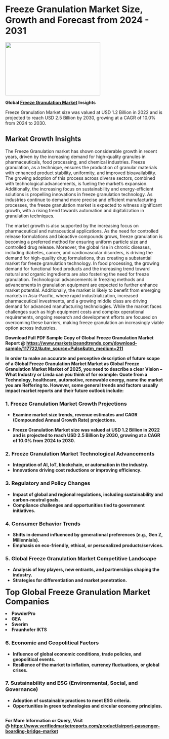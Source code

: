 <H1>Freeze Granulation Market Size, Growth and Forecast from 2024 - 2031</H1><img class="aligncenter size-medium wp-image-584254" src="https://thirdeyenews.in/wp-content/uploads/2024/09/Global-Market-Research-300x168.jpeg" alt="" width="300" height="168" /><p><strong>Global&nbsp;<a href="https://www.marketsizeandtrends.com/download-sample/117722/&amp;utm_source=Pulse&amp;utm_medium=211">Freeze Granulation Market</a> Insights</strong></p><p>Freeze Granulation Market size was valued at USD 1.2 Billion in 2022 and is projected to reach USD 2.5 Billion by 2030, growing at a CAGR of 10.0% from 2024 to 2030.</p><p><h2>Market Growth Insights</h2> The Freeze Granulation market has shown considerable growth in recent years, driven by the increasing demand for high-quality granules in pharmaceuticals, food processing, and chemical industries. Freeze granulation, as a technique, ensures the production of granular materials with enhanced product stability, uniformity, and improved bioavailability. The growing adoption of this process across diverse sectors, combined with technological advancements, is fueling the market’s expansion. Additionally, the increasing focus on sustainability and energy-efficient solutions is propelling innovations in freeze granulation technology. As industries continue to demand more precise and efficient manufacturing processes, the freeze granulation market is expected to witness significant growth, with a rising trend towards automation and digitalization in granulation techniques. <p><strong></strong></p> <p>The market growth is also supported by the increasing focus on pharmaceutical and nutraceutical applications. As the need for controlled release formulations and bioactive compounds grows, freeze granulation is becoming a preferred method for ensuring uniform particle size and controlled drug release. Moreover, the global rise in chronic diseases, including diabetes, cancer, and cardiovascular disorders, is driving the demand for high-quality drug formulations, thus creating a substantial market for freeze granulation technology. In food processing, the growing demand for functional food products and the increasing trend toward natural and organic ingredients are also fostering the need for freeze granulation. Technological advancements in freezing methods and advancements in granulation equipment are expected to further enhance market potential. Additionally, the market is likely to benefit from emerging markets in Asia-Pacific, where rapid industrialization, increased pharmaceutical investments, and a growing middle class are driving demand for advanced manufacturing technologies. While the market faces challenges such as high equipment costs and complex operational requirements, ongoing research and development efforts are focused on overcoming these barriers, making freeze granulation an increasingly viable option across industries. <p><strong></p><p><span class=""><strong>Download Full PDF Sample Copy of Global Freeze Granulation Market Report</strong> @ <a href="https://www.marketsizeandtrends.com/download-sample/117722/&amp;utm_source=Pulse&amp;utm_medium=211" target="_blank">https://www.marketsizeandtrends.com/download-sample/117722/&amp;utm_source=Pulse&amp;utm_medium=211</a></span></p><p>In order to make an accurate and perceptive description of future scope of a Global&nbsp;Freeze Granulation Market Market as Global&nbsp;Freeze Granulation Market Market of 2025, you need to describe a clear Vision &ndash; What Industry or Linda can you think of for example: Quote from a Technology, healthcare, automotive, renewable energy, name the market you are Reffering to. However, some general trends and factors usually impact market reports and their future outlook include:</p><h3>1.&nbsp;<strong>Freeze Granulation Market Growth Projections</strong></h3><ul><li>Examine market size trends, revenue estimates and CAGR (Compounded Annual Growth Rate) projections.</li><li><p>Freeze Granulation Market size was valued at USD 1.2 Billion in 2022 and is projected to reach USD 2.5 Billion by 2030, growing at a CAGR of 10.0% from 2024 to 2030.</p></li></ul><h3>2.&nbsp;<strong>Freeze Granulation Market Technological Advancements</strong></h3><ul><li>Integration of AI, IoT, blockchain, or automation in the industry.</li><li>Innovations driving cost reductions or improving efficiency.</li></ul><h3>3.&nbsp;<strong>Regulatory and Policy Changes</strong></h3><ul><li>Impact of global and regional regulations, including sustainability and carbon-neutral goals.</li><li>Compliance challenges and opportunities tied to government initiatives.</li></ul><h3>4.&nbsp;<strong>Consumer Behavior Trends</strong></h3><ul><li>Shifts in demand influenced by generational preferences (e.g., Gen Z, Millennials).</li><li>Emphasis on eco-friendly, ethical, or personalized products/services.</li></ul><h3>5.&nbsp;<strong>Global Freeze Granulation Market Competitive Landscape</strong></h3><ul><li>Analysis of key players, new entrants, and partnerships shaping the industry.</li><li>Strategies for differentiation and market penetration.</li></ul><p data-pm-slice="1 1 []"><span style="color: inherit; font-family: inherit; font-size: 25px;">Top Global Freeze Granulation Market Companies</span></p><div class="" data-test-id=""><p><li>PowderPro</li><li> GEA</li><li> Swerim</li><li> Fraunhofer IKTS</li></p></div><h3>6.&nbsp;<strong>Economic and Geopolitical Factors</strong></h3><ul><li>Influence of global economic conditions, trade policies, and geopolitical events.</li><li>Resilience of the market to inflation, currency fluctuations, or global crises.</li></ul><h3>7.&nbsp;<strong>Sustainability and ESG (Environmental, Social, and Governance)</strong></h3><ul><li>Adoption of sustainable practices to meet ESG criteria.</li><li>Opportunities in green technologies and circular economy principles.</li></ul><h2><strong style="font-size: 14px;">For More Information or Query, Visit @&nbsp;</strong><a style="background-color: #ffffff; font-size: 14px;" href="https://www.marketsizeandtrends.com/report/freeze-granulation-market/" target="_blank">https://www.verifiedmarketreports.com/product/airport-passenger-boarding-bridge-market</a></h2>
